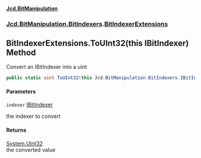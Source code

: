 #### [Jcd.BitManipulation](index.md 'index')
### [Jcd.BitManipulation.BitIndexers](Jcd.BitManipulation.BitIndexers.md 'Jcd.BitManipulation.BitIndexers').[BitIndexerExtensions](Jcd.BitManipulation.BitIndexers.BitIndexerExtensions.md 'Jcd.BitManipulation.BitIndexers.BitIndexerExtensions')

## BitIndexerExtensions.ToUInt32(this IBitIndexer) Method

Convert an IBitIndexer into a uint

```csharp
public static uint ToUInt32(this Jcd.BitManipulation.BitIndexers.IBitIndexer indexer);
```
#### Parameters

<a name='Jcd.BitManipulation.BitIndexers.BitIndexerExtensions.ToUInt32(thisJcd.BitManipulation.BitIndexers.IBitIndexer).indexer'></a>

`indexer` [IBitIndexer](Jcd.BitManipulation.BitIndexers.IBitIndexer.md 'Jcd.BitManipulation.BitIndexers.IBitIndexer')

the indexer to convert

#### Returns
[System.UInt32](https://docs.microsoft.com/en-us/dotnet/api/System.UInt32 'System.UInt32')  
the converted value